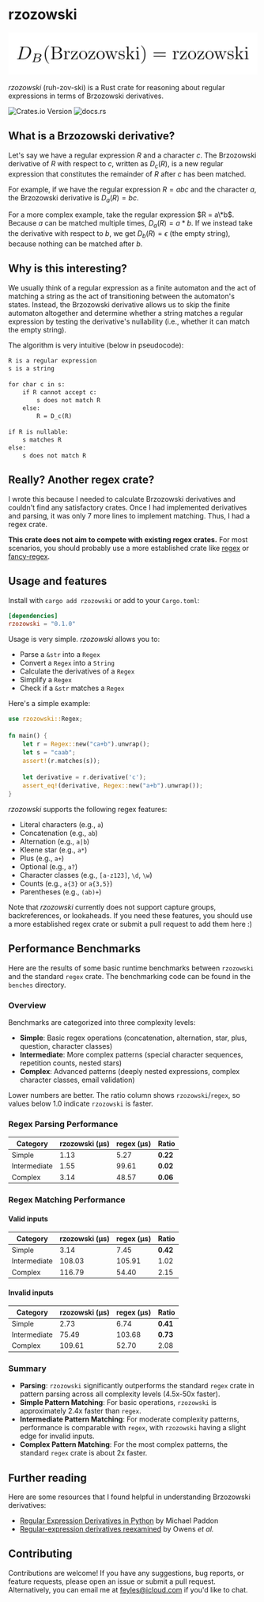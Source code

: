 # rzozowski

![logo](logo.png)

*rzozowski* (ruh-zov-ski) is a Rust crate for reasoning about regular expressions in terms of Brzozowski derivatives.

<img alt="Crates.io Version" src="https://img.shields.io/crates/v/rzozowski?link=https%3A%2F%2Fcrates.io%2Fcrates%2Frzozowski"> <img alt="docs.rs" src="https://img.shields.io/docsrs/rzozowski?link=https%3A%2F%2Fdocs.rs%2Frzozowski%2Flatest%2Frzozowski%2F">

## What is a Brzozowski derivative?

Let's say we have a regular expression $R$ and a character $c$. The Brzozowski derivative of $R$ with respect to $c$, written as $D_c(R)$, is a new regular expression that constitutes the remainder of $R$ after $c$ has been matched.

For example, if we have the regular expression $R = abc$ and the character $a$, the Brzozowski derivative is $D_a(R) = bc$.

For a more complex example, take the regular expression $R = a\*b$. Because $a$ can be matched multiple times, $D_a(R) = a*b$. If we instead take the derivative with respect to $b$, we get $D_b(R) = \epsilon$ (the empty string), because nothing can be matched after $b$.

## Why is this interesting?

We usually think of a regular expression as a finite automaton and the act of matching a string as the act of transitioning between the automaton's states. Instead, the Brzozowski derivative allows us to skip the finite automaton altogether and determine whether a string matches a regular expression by testing the derivative's nullability (i.e., whether it can match the empty string).

The algorithm is very intuitive (below in pseudocode):

```
R is a regular expression
s is a string

for char c in s:
    if R cannot accept c:
        s does not match R
    else:
        R = D_c(R)

if R is nullable:
    s matches R
else:
    s does not match R
```

## Really? Another regex crate?

I wrote this because I needed to calculate Brzozowski derivatives and couldn't find any satisfactory crates. Once I had implemented derivatives and parsing, it was only 7 more lines to implement matching. Thus, I had a regex crate.

**This crate does not aim to compete with existing regex crates.** For most scenarios, you should probably use a more established crate like [regex](https://github.com/rust-lang/regex) or [fancy-regex](https://github.com/fancy-regex/fancy-regex).

## Usage and features

Install with `cargo add rzozowski` or add to your `Cargo.toml`:

```toml
[dependencies]
rzozowski = "0.1.0"
```

Usage is very simple. *rzozowski* allows you to:

- Parse a `&str` into a `Regex`
- Convert a `Regex` into a `String`
- Calculate the derivatives of a `Regex`
- Simplify a `Regex`
- Check if a `&str` matches a `Regex`

Here's a simple example:

```rust
use rzozowski::Regex;

fn main() {
    let r = Regex::new("ca+b").unwrap();
    let s = "caab";
    assert!(r.matches(s));

    let derivative = r.derivative('c');
    assert_eq!(derivative, Regex::new("a+b").unwrap());
}
```

*rzozowski* supports the following regex features:

- Literal characters (e.g., `a`)
- Concatenation (e.g., `ab`)
- Alternation (e.g., `a|b`)
- Kleene star (e.g., `a*`)
- Plus (e.g., `a+`)
- Optional (e.g., `a?`)
- Character classes (e.g., `[a-z123]`, `\d`, `\w`)
- Counts (e.g., `a{3}` or `a{3,5}`)
- Parentheses (e.g., `(ab)+`)

Note that *rzozowski* currently does not support capture groups, backreferences, or lookaheads. If you need these features, you should use a more established regex crate or submit a pull request to add them here :)

## Performance Benchmarks

Here are the results of some basic runtime benchmarks between `rzozowski` and the standard `regex` crate. The benchmarking code can be found in the `benches` directory.

### Overview

Benchmarks are categorized into three complexity levels:
- **Simple**: Basic regex operations (concatenation, alternation, star, plus, question, character classes)
- **Intermediate**: More complex patterns (special character sequences, repetition counts, nested stars)
- **Complex**: Advanced patterns (deeply nested expressions, complex character classes, email validation)

Lower numbers are better. The ratio column shows `rzozowski`/`regex`, so values below 1.0 indicate `rzozowski` is faster.

### Regex Parsing Performance

| Category | rzozowski (µs) | regex (µs) | Ratio |
|----------|----------------|------------|-------|
| Simple | 1.13 | 5.27 | **0.22** |
| Intermediate | 1.55 | 99.61 | **0.02** |
| Complex | 3.14 | 48.57 | **0.06** |

### Regex Matching Performance

#### Valid inputs

| Category | rzozowski (µs) | regex (µs) | Ratio |
|----------|----------------|------------|-------|
| Simple | 3.14 | 7.45 | **0.42** |
| Intermediate | 108.03 | 105.91 | 1.02 |
| Complex | 116.79 | 54.40 | 2.15 |

#### Invalid inputs

| Category | rzozowski (µs) | regex (µs) | Ratio |
|----------|----------------|------------|-------|
| Simple | 2.73 | 6.74 | **0.41** |
| Intermediate | 75.49 | 103.68 | **0.73** |
| Complex | 109.61 | 52.70 | 2.08 |

### Summary

- **Parsing**: `rzozowski` significantly outperforms the standard `regex` crate in pattern parsing across all complexity levels (4.5x-50x faster).
- **Simple Pattern Matching**: For basic operations, `rzozowski` is approximately 2.4x faster than `regex`.
- **Intermediate Pattern Matching**: For moderate complexity patterns, performance is comparable with `regex`, with `rzozowski` having a slight edge for invalid inputs.
- **Complex Pattern Matching**: For the most complex patterns, the standard `regex` crate is about 2x faster.

## Further reading

Here are some resources that I found helpful in understanding Brzozowski derivatives:

- [Regular Expression Derivatives in Python](https://archive.fosdem.org/2018/schedule/event/python_regex_derivatives/) by Michael Paddon
- [Regular-expression derivatives reexamined](https://www.khoury.northeastern.edu/home/turon/re-deriv.pdf) by Owens *et al.*

## Contributing

Contributions are welcome! If you have any suggestions, bug reports, or feature requests, please open an issue or submit a pull request. Alternatively, you can email me at [feyles@icloud.com](mailto:feyles@icloud.com) if you'd like to chat.
